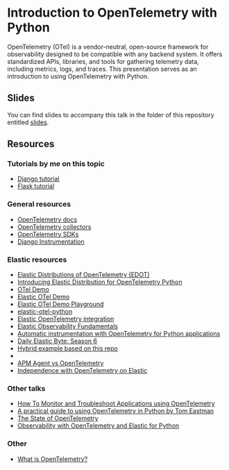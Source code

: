 # Introduction to OpenTelemetry with Python
OpenTelemetry (OTel) is a vendor-neutral, open-source framework for observability designed to be compatible with any backend system. It offers standardized APIs, libraries, and tools for gathering telemetry data, including metrics, logs, and traces. This presentation serves as an introduction to using OpenTelemetry with Python.

## Slides
You can find slides to accompany this talk in the folder of this repository entitled [slides](https://github.com/JessicaGarson/Introduction-to-OpenTelemetry-with-Python/tree/main/Slides).

## Resources

### Tutorials by me on this topic
- [Django tutorial](https://allthingsopen.org/articles/what-is-opentelemetry-add-django-application)
- [Flask tutorial](https://discuss.elastic.co/t/dec-6th-2024-en-adding-opentelemetry-to-your-flask-application/368454)

### General resources 
- [OpenTelemetry docs](https://opentelemetry.io/)
- [OpenTelemetry collectors](https://opentelemetry.io/docs/collector/) 
- [OpenTelemetry SDKs](https://opentelemetry.io/docs/languages/)
- [Django Instrumentation](https://opentelemetry-python.readthedocs.io/en/latest/examples/django/README.html)

### Elastic resources 
- [Elastic Distributions of OpenTelemetry (EDOT)](https://elastic.github.io/opentelemetry/)
- [Introducing Elastic Distribution for OpenTelemetry Python](https://www.elastic.co/observability-labs/blog/elastic-opentelemetry-distribution-python)
- [OTel Demo](https://opentelemetry.io/docs/demo)
- [Elastic OTel Demo](https://github.com/elastic/opentelemetry-demo)
- [Elastic OTel Demo Playground](https://otel.demo.elastic.co/)
- [elastic-otel-python](https://github.com/elastic/elastic-otel-python)
- [Elastic OpenTelemetry integration](https://www.elastic.co/guide/en/observability/current/apm-open-telemetry.html)
- [Elastic Observability Fundamentals](https://www.elastic.co/training/observability-fundamentals)
- [Automatic instrumentation with OpenTelemetry for Python applications](https://www.elastic.co/observability-labs/blog/auto-instrumentation-python-applications-opentelemetry)
- [Daily Elastic Byte: Season 6](https://www.youtube.com/playlist?list=PL_mJOmq4zsHYWEC3PanbKZiE5UNjYzW8F)
- [Hybrid example based on this repo](https://github.com/justincastilla/flask-hybrid-observability)
- 
- [APM Agent vs OpenTelemetry](https://discuss.elastic.co/t/elastic-apm-agent-vs-opentelemetry-client/332903)
- [Independence with OpenTelemetry on Elastic](https://www.elastic.co/blog/opentelemetry-observability)

### Other talks
- [How To Monitor and Troubleshoot Applications using OpenTelemetry](https://www.youtube.com/watch?v=oTzIieqwMW0)
- [A practical guide to using OpenTelemetry in Python by Tom Eastman](https://www.youtube.com/watch?v=R8BYnL-Yp1w)
- [The State of OpenTelemetry](https://xeraa.net/talks/on-the-bleeding-edge-of-open-telemetry/)
- [Observability with OpenTelemetry and Elastic for Python](https://www.youtube.com/watch?v=ssSLwf027T8)

### Other
- [What is OpenTelemetry?](https://www.codingblocks.net/podcast/what-is-opentelemetry/#more-40442)
